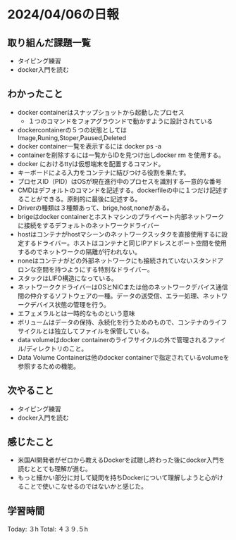 # 2024/04/06の日報
## 取り組んだ課題一覧
* タイピング練習
* docker入門を読む
## わかったこと
* docker containerはスナップショットから起動したプロセス
  *  １つのコマンドをフォアグラウンドで動かすように設計されている
*  dockercontainerの５つの状態としては　Image,Runing,Stoper,Paused,Deleted
*  docker container一覧を表示するには   docker ps -a
  *  containerを削除するには一覧からIDを見つけ出しdocker rm <container> を使用する。
* docker におけるttyは仮想端末を配置するコマンド。
 * キーボードによる入力をコンテナに結びつける役割を果たす。
* プロセスID（PID）はOSが現在進行中のプロセスを識別する一意的な番号
* CMDはデフォルトのコマンドを記述する。dockerfileの中に１つだけ記述することができる。原則的に最後に記述する。
* Driverの種類は３種類あって、brige,host,noneがある。
 * brigeはdocker containerとホストマシンのプライベート内部ネットワークに接続をするデフォルトのネットワークドライバー
 * hostはコンテナがhostマシーンのネットワークスッタクを直接使用するに設定するドライバー。ホストはコンテナと同じIPアドレスとポート空間を使用するのでネットワークの隔離が行われない。
 * noneはコンテナがどの外部ネットワークにも接続されていないスタンドアロンな空間を持つようにする特別なドライバー。 
* スタックはLIFO構造になっている。
* ネットワーククドライバーはOSとNICまたは他のネットワークデバイス通信間の仲介するソフトウェアの一種。データの送受信、エラー処理、ネットワークデバイス状態の管理を行う。
* エフェメラルとは一時的なものという意味
* ボリュームはデータの保持、永続化を行うためのもので、コンテナのライフサイクルとは独立してファイルを保管している。
 * data volumeはdocker containerのライフサイクルの外で管理されるファイル/ディレクトリのこと。
 * Data Volume Containerは他のdocker containerで指定されているvolumeを参照するための機能。 
## 次やること
* タイピング練習
* docker入門を読む
## 感じたこと
* 米国AI開発者がゼロから教えるDockerを試聴し終わった後にdocker入門を読むととても理解が進む。
* もっと細かい部分に対して疑問を持ちDockerについて理解しようと心がけることで使いこなせるのではないかと感じた。
##  学習時間
Today: ３h
Total: ４３９.５h
